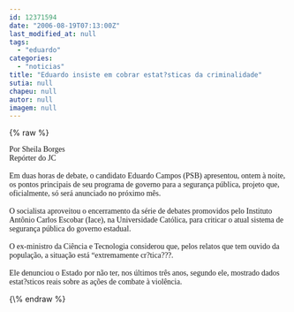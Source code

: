 ```yaml
---
id: 12371594
date: "2006-08-19T07:13:00Z"
last_modified_at: null
tags:
  - "eduardo"
categories:
  - "noticias"
title: "Eduardo insiste em cobrar estat?sticas da criminalidade"
sutia: null
chapeu: null
autor: null
imagem: null
---
```

{\% raw %}
<p><P><FONT face=Verdana>Por Sheila Borges<BR>Repórter do JC<BR><BR>Em duas horas de debate, o candidato Eduardo Campos (PSB) apresentou, ontem à noite, os pontos principais de seu programa de governo para a segurança pública, projeto que, oficialmente, só será anunciado no próximo mês. <BR></FONT><FONT face=Verdana><BR>O socialista aproveitou o encerramento da série de debates promovidos pelo Instituto Antônio Carlos Escobar (Iace), na Universidade Católica, para criticar o atual sistema de segurança pública do governo estadual. <BR><BR>O ex-ministro da Ciência e Tecnologia considerou que, pelos relatos que tem ouvido da população, a situação está “extremamente cr?tica???.<BR><BR>Ele denunciou o Estado por não ter, nos últimos três anos, segundo ele, mostrado dados estat?sticos reais sobre as ações de combate à violência.</FONT></P> </p>
{\% endraw %}